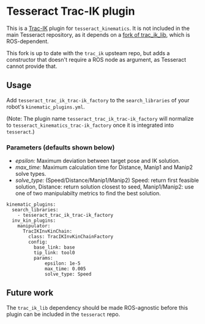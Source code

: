 # Tesseract Trac-IK plugin

This is a [Trac-IK](https://traclabs.com/projects/trac-ik/) plugin for `tesseract_kinematics`. It is not included in the main Tesseract repository, as it depends on a [fork of trac_ik_lib](https://bitbucket.org/rjoomen/trac_ik/src/no_node/), which is ROS-dependent.

This fork is up to date with the `trac_ik` upsteam repo, but adds a constructor that doesn't require a ROS node as argument, as Tesseract cannot provide that.

## Usage

Add `tesseract_trac_ik_trac-ik_factory` to the `search_libraries` of your robot's `kinematic_plugins.yml`.

(Note: The plugin name `tesseract_trac_ik_trac-ik_factory` will normalize to `tesseract_kinematics_trac-ik_factory` once it is integrated into `tesseract`.)

### Parameters (defaults shown below)

- _epsilon:_ Maximum deviation between target pose and IK solution.
- _max_time:_ Maximum calculation time for Distance, Manip1 and Manip2 solve types.
- _solve_type:_ (Speed/Distance/Manip1/Manip2) Speed: return first feasible solution, Distance: return solution closest to seed, Manip1/Manip2: use one of two manipulabilty metrics to find the best solution.

```
kinematic_plugins:
  search_libraries:
    - tesseract_trac_ik_trac-ik_factory
  inv_kin_plugins:
    manipulator:
      TracIKInvKinChain:
        class: TracIKInvKinChainFactory
        config:
          base_link: base
          tip_link: tool0
          params:
              epsilon: 1e-5
              max_time: 0.005
              solve_type: Speed
```

## Future work

The `trac_ik_lib` dependency should be made ROS-agnostic before this plugin can be included in the `tesseract` repo.
